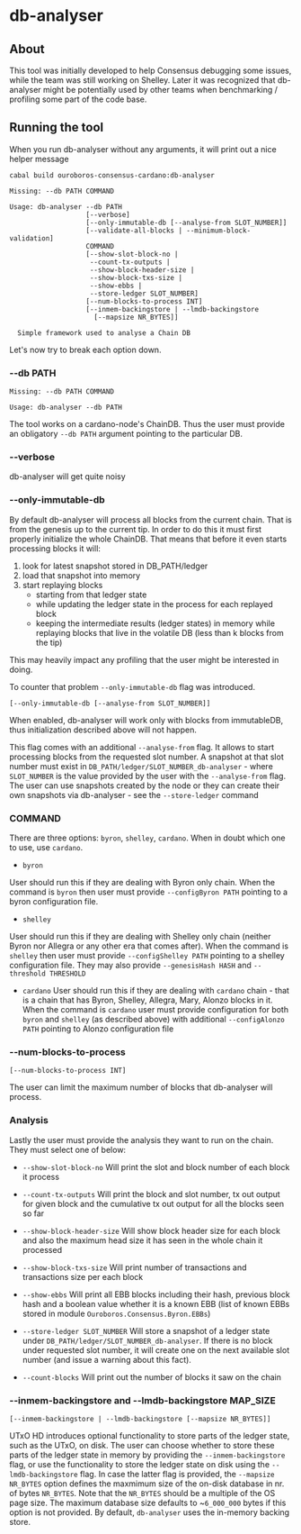 # db-analyser

## About
This tool was initially developed to help Consensus debugging some issues, while the team was still working on Shelley. Later it was recognized that db-analyser might be potentially used by other teams when benchmarking / profiling some part of the code base.

## Running the tool

When you run db-analyser without any arguments, it will print out a nice helper message

```
cabal build ouroboros-consensus-cardano:db-analyser

Missing: --db PATH COMMAND

Usage: db-analyser --db PATH
                   [--verbose]
                   [--only-immutable-db [--analyse-from SLOT_NUMBER]]
                   [--validate-all-blocks | --minimum-block-validation]
				   COMMAND
                   [--show-slot-block-no |
				    --count-tx-outputs |
                    --show-block-header-size |
					--show-block-txs-size |
                    --show-ebbs |
					--store-ledger SLOT_NUMBER]
                   [--num-blocks-to-process INT]
                   [--inmem-backingstore | --lmdb-backingstore
                     [--mapsize NR_BYTES]]

  Simple framework used to analyse a Chain DB

```

Let's now try to break each option down.

### --db PATH

```
Missing: --db PATH COMMAND

Usage: db-analyser --db PATH
```

The tool works on a cardano-node's ChainDB. Thus the user must provide an obligatory `--db PATH` argument pointing to the particular DB.

### --verbose

db-analyser will get quite noisy

### --only-immutable-db

By default db-analyser will process all blocks from the current chain. That is from the genesis up to the current tip. In order to do this it must first properly initialize the whole ChainDB. That means that before it even starts processing blocks it will:

1. look for latest snapshot stored in DB_PATH/ledger
2. load that snapshot into memory
3. start replaying blocks
   * starting from that ledger state
   * while updating the ledger state in the process for each replayed block
   * keeping the intermediate results (ledger states) in memory while replaying blocks that live in the volatile DB (less than k blocks from the tip)

This may heavily impact any profiling that the user might be interested in doing.

To counter that problem `--only-immutable-db` flag was introduced.

```
[--only-immutable-db [--analyse-from SLOT_NUMBER]]
```

When enabled, db-analyser will work only with blocks from immutableDB, thus initialization described above will not happen.

This flag comes with an additional `--analyse-from` flag. It allows to start processing blocks from the requested slot number. A snapshot at that slot number must exist in `DB_PATH/ledger/SLOT_NUMBER_db-analyser` - where `SLOT_NUMBER` is the value provided by the user with the `--analyse-from` flag.
The user can use snapshots created by the node or they can create their own snapshots via db-analyser - see the `--store-ledger` command

### COMMAND

There are three options: `byron`, `shelley`, `cardano`. When in doubt which one to use, use `cardano`.

* `byron`

User should run this if they are dealing with Byron only chain. When the command is `byron` then user must provide `--configByron PATH` pointing to a byron configuration file.

* `shelley`

User should run this if they are dealing with Shelley only chain (neither Byron nor Allegra or any other era that comes after). When the command is `shelley` then user must provide `--configShelley PATH` pointing to a shelley configuration file. They may also provide `--genesisHash HASH` and `--threshold THRESHOLD`

* `cardano`
User should run this if they are dealing with `cardano` chain - that is a chain that has Byron, Shelley, Allegra, Mary, Alonzo blocks in it. When the command is `cardano` user must provide configuration for both `byron` and `shelley` (as described above) with additional `--configAlonzo PATH` pointing to Alonzo configuration file

### --num-blocks-to-process

```
[--num-blocks-to-process INT]
```

The user can limit the maximum number of blocks that db-analyser will process.

### Analysis

Lastly the user must provide the analysis they want to run on the chain. They must select one of below:

* `--show-slot-block-no` Will print the slot and block number of each block it process

* `--count-tx-outputs` Will print the block and slot number, tx out output for given block and the cumulative tx out output for all the blocks seen so far

* `--show-block-header-size` Will show block header size for each block and also the maximum head size it has seen in the whole chain it processed

* `--show-block-txs-size` Will print number of transactions and transactions size per each block

* `--show-ebbs` Will print all EBB blocks including their hash, previous block hash and a boolean value whether it is a known EBB (list of known EBBs stored in module `Ouroboros.Consensus.Byron.EBBs`)

* `--store-ledger SLOT_NUMBER` Will store a snapshot of a ledger state under `DB_PATH/ledger/SLOT_NUMBER_db-analyser`. If there is no block under requested slot number, it will create one on the next available slot number (and issue a warning about this fact).

* `--count-blocks` Will print out the number of blocks it saw on the chain

### --inmem-backingstore and --lmdb-backingstore MAP_SIZE

```
[--inmem-backingstore | --lmdb-backingstore [--mapsize NR_BYTES]]
```

UTxO HD introduces optional functionality to store parts of the ledger state, such as the UTxO, on disk. The user can choose whether to store these parts of the ledger state in memory by providing the `--inmem-backingstore` flag, or use the functionality to store the ledger state on disk using the `--lmdb-backingstore` flag. In case the latter flag is provided, the `--mapsize NR_BYTES` option defines the maxmimum size of the on-disk database in nr. of bytes `NR_BYTES`. Note that the `NR_BYTES` should be a multiple of the OS page size. The maximum database size defaults to ~`6_000_000` bytes if this option is not provided. By default, `db-analyser` uses the in-memory backing store.

